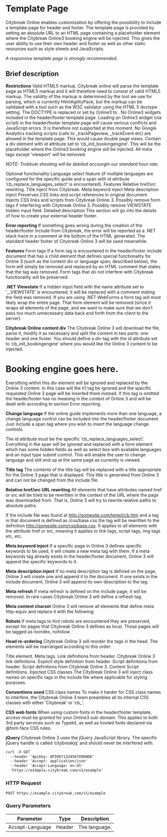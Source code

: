# Template Page

Citybreak Online enables customization by offering the possibility to include a template page for header and footer. The template page is provided by setting an absolute URL to an HTML page containing a placeholder element where the Citybreak Online3 booking engine will be injected. This gives the user ability to use their own header and footer as well as other static resources such as style sheets and JavaScripts. 

_A responsive template page is strongly recommended._


## Brief description

**Restrictions**
Valid HTML5 markup. Citybreak online will parse the template page as HTML5 markup and it will therefore need to consist of valid HTML5 markup. The validity of the markup is determined by the tool we use for parsing, which is currently HtmlAgilityPack, but the markup can be validated with a tool such as the W3C validator using the HTML 5 doctype setting. The DOCTYPE is replaced or set by Online3 to <!DOCTYPE html>.
No Online3 widgets included in the header/footer template page. Loading an Online3 widget (via script) in the header/footer template page will cause serious conflicts and JavaScript errors. It is therefore not supported at this moment.
No Google Analytics tracking scripts (calls to _trackPageview, _trackEvent etc) are allowed in the template page. This would cause double page views.
Contain a div element with id attribute set to ‘cb_init_bookingengine’. This will be the placeholder where the Online3 booking engine will be injected.
All meta tags except 'viewport' will be removed.

_NOTE: Trobbule shooting will be debited accourgin our standard hour rate._

Optional functionality
Language select feature (if multiple languages are configured for the specific guide and a span with id attribute ‘cb_replace_languages_select’ is encountered).
Features
Relative href/src rewriting.
Title inject from Citybreak.
Meta keyword inject
Meta description inject
Preserves CSS links and script references in original document.
Injects CSS links and scripts from Citybreak Online 3.
Possibly remove form tags if interfering with Citybreak Online 3.
Possibly remove VIEWSTATE hidden input field.
Detailed description
This section will go into the details of how to create your external header footer.

**Error reporting**
If something goes wrong during the creation of the header/footer include from Citybreak, the error will be reported as a .NET stack trace in a comment at the bottom of the HTML generated. The standard header footer of Citybreak Online 3 will be used meanwhile.

**Features**
Form tags
If a form tag is encountered in the header/footer include document that has a child element that defines special functionality for Online 3 (such as the content div or language span, described below), the form will simply be removed and replaced by an HTML comment that states that the tag was removed. Form tags that do not interfere with Citybreak functionality will be preserved.

**.NET Viewstate**
If a hidden input field with the name attribute set to ‘__VIEWSTATE’ is encountered, it will be replaced with a comment stating the field was removed. If you are using .NET WebForms a form tag will most likely wrap the entire page. That form element will be removed (since it wraps all elements of the page, and we want to make sure that we don’t pass too much unnecessary data back and forth from the client to the server).

**Citybreak Online content div**
The Citybreak Online 3 will download the file, parse it, modify it as necessary and split the content in two parts: one header and one footer. You should define a div tag with the id attribute set to ‘cb_init_bookingengine’  where you would like the Online 3 content to be injected.

<div id="cb_init_bookingengine">
     <h1>Booking engine goes here.</h1>
</div>

Everything within this div element will be ignored and replaced by the Online 3 content. In this case will the h1 tag be ignored and the specific requested Online 3 page will be inserted there instead. If this tag is omitted the header/footer has no meaning in the context of Online 3 and will be dealt with according to section Error reporting.

**Change language**
If the online guide implements more than one language, a change language control can be included into the header/footer document. Just include a span tag where you wish to insert the language change controls.

<span id="cb_replace_languages_select"></span> 

The id attribute must be the specific ‘cb_replace_languages_select’. Everything in the span will be ignored and replaced with a form element which has some hidden fields as well as select box with available languages and an input type submit control. This will enable the user to change language and still end up at the same page as currently is viewed.

**Title tag**
The contents of the title tag will be replaced with a title appropriate for the Online 3 page that is displayed. This title is generated from Online 3 and can not be changed from the include file.

**Relative href/src URL rewriting**
All elements that have attributes named href or src will be tried to be rewritten in the context of the URL where the page was downloaded from. That is, Online 3 will try to rewrite relative paths to absolute paths.

If the include file was found at http://somesite.com/templ/cb.htm and a tag in that document is defined as /css/base.css the tag will be rewritten to the definition http://somesite.com/css/base.css. It applies to all elements with the attribute href or src, meaning it applies to link tags, script tags, img tags etc, etc.

**Meta keyword inject**
If a specific page in Online 3 defines specific keywords to be used, it will create a new meta tag with them. If a meta keywords tag already exists in the header/footer document, Online 3 will append the specific keywords to it.

**Meta description inject**
If no meta description tag is defined on the page, Online 3 will create one and append it to the document. If one exists in the include document, Online 3 will append its own description to the tag.

**Meta refresh**
If meta refresh is defined on the include page, it will be removed. In rare cases Citybreak Online 3 will define a refresh tag.

**Meta content charset**
Online 3 will remove all elements that define meta http-equiv and replace it with the following: 

<meta http-equiv="Content-Type" content="text/html; charset=UTF-8" />

**Robots**
If meta tags to hint robots are encountered they are preserved, except for pages that Citybreak Online 3 defines as local. Those pages will be tagged as noindex, nofollow.

**Head re-ordering**
Citybreak Online 3 will reorder the tags in the head. The elements will be rearranged according to
this order:

Title element.
Meta tags.
Link definitions from header.
Citybreak Online 3 link definitions.
Explicit style definition from header.
Script definitions from header.
Script definitions from Citybreak Online 3.
Content Script definitions.
Injected CSS classes
The Citybreak Online 3 will inject class names on specific tags in the include file where applicable for styling purposes.

**Conventions used**
CSS class names
To make it harder for CSS class names to interfere, the Citybreak Online 3 team preambles all its internal CSS classes with either ‘Citybreak’ or ‘cb_’.

**CSS web fonts**
When using custom fonts in the header/footer template, access must be granted for your Online3 sub-domain. This applies to both 3rd party services such as Typekit, as well as hosted fonts declared via @font-face CSS rules.

**jQuery**
Citybreak Online 3 uses the jQuery JavaScript library. The specific jQuery handle is called ‘citybreakjq’ and should never be interfered with.


```html
curl -X GET 
  --header 'ApiKey: APIKEY132456789EWOK'
  --header 'Accept: application/json' 
  --header 'Accept-Language: en-US'
  'https://example.citybreak.com/v1/example'
```

### HTTP Request

`POST https://example.citybreak.com/v1/example`

### Query Parameters

Parameter | Type |Description
--------- | ------ | -----------
Accept-Language | Header | The language.

